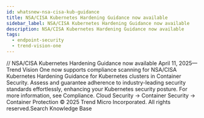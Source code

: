 ```yaml
---
id: whatsnew-nsa-cisa-kub-guidance
title: NSA/CISA Kubernetes Hardening Guidance now available
sidebar_label: NSA/CISA Kubernetes Hardening Guidance now available
description: NSA/CISA Kubernetes Hardening Guidance now available
tags:
  - endpoint-security
  - trend-vision-one
---
```


/*<![CDATA[*/ $('#title').html($('meta[name=map-description]').attr('content')); /*]]>*/ NSA/CISA Kubernetes Hardening Guidance now available April 11, 2025—Trend Vision One now supports compliance scanning for NSA/CISA Kubernetes Hardening Guidance for Kubernetes clusters in Container Security. Assess and guarantee adherence to industry-leading security standards effortlessly, enhancing your Kubernetes security posture. For more information, see Compliance. Cloud Security → Container Security → Container Protection © 2025 Trend Micro Incorporated. All rights reserved.Search Knowledge Base